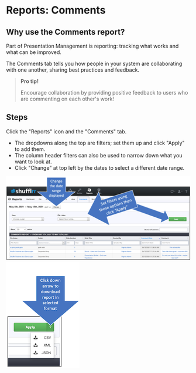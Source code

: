 # Reports: Comments

## Why use the Comments report?

Part of Presentation Management is reporting: tracking what works and what can be improved.

The Comments tab tells you how people in your system are collaborating with one another, sharing best practices and feedback. 

>**Pro tip!**
>
> Encourage collaboration by providing positive feedback to users who are commenting on each other's work! 

## Steps

Click the "Reports" icon and the "Comments" tab.

* The dropdowns along the top are filters; set them up and click "Apply" to add them.
* The column header filters can also be used to narrow down what you want to look at. 
* Click "Change" at top left by the dates to select a different date range. 


![Report on comments](img/reports-comments.png)
![Download report from the "Apply filters" button](img/reports-download.png)